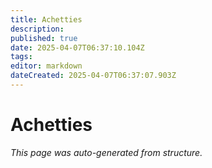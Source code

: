 ```yaml
---
title: Achetties
description: 
published: true
date: 2025-04-07T06:37:10.104Z
tags: 
editor: markdown
dateCreated: 2025-04-07T06:37:07.903Z
---
```


# Achetties

*This page was auto-generated from structure.*